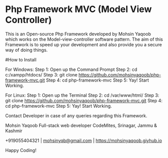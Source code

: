 # Php Framework MVC (Model View Controller)
This is an Open-source Php Framework developed by Mohsin Yaqoob which works on the Model-view-controller software pattern. The aim of this Framework is to speed up your development and also provide you a secure way of doing things. 


#How to Install

For Windows:
Step 1: Open up the Command Prompt
Step 2: cd c:/xampp/htdocs/
Step 3: git clone https://github.com/mohsinyaqoob/php-framework-mvc.git
Step 4: cd php-framework-mvc
Step 5: Yay! Start Working.

For Linux:
Step 1: Open up the Terminal
Step 2: cd /var/www/html/
Step 3: git clone https://github.com/mohsinyaqoob/php-framework-mvc.git
Step 4: cd php-framework-mvc
Step 5: Yay! Start Working.


Contact Developer in case of any queries regarding this Framework.

Mohsin Yaqoob
Full-stack web developer
CodeMites, Srinagar, Jammu & Kashmir

+919055404321 | mohsinyqb@gmail.com | https://mohsinyaqoob.giyhub.io


Happy Coding!
